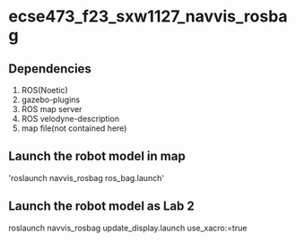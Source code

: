# ecse473_f23_sxw1127_navvis_rosbag
## Dependencies
1. ROS(Noetic)
2. gazebo-plugins
3. ROS map server
4. ROS velodyne-description
5. map file(not contained here)
## Launch the robot model in map

'roslaunch navvis_rosbag ros_bag.launch'
## Launch the robot model as Lab 2
roslaunch navvis_rosbag update_display.launch use_xacro:=true


